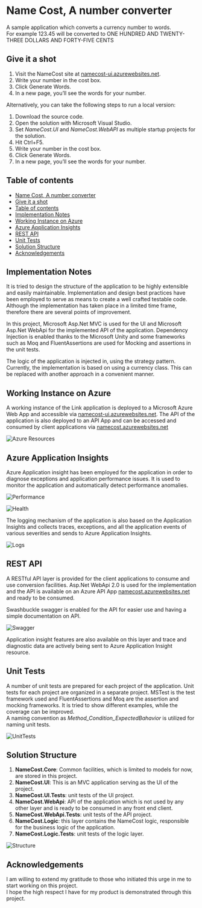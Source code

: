 # Name Cost, A number converter
A sample application which converts a currency number to words.  
For example 123.45 will be converted to ONE HUNDRED AND TWENTY-THREE DOLLARS AND FORTY-FIVE CENTS

## Give it a shot
  1. Visit the NameCost site at [namecost-ui.azurewebsites.net](http://namecost-ui.azurewebsites.net).  
  1. Write your number in the cost box.
  1. Click Generate Words.
  1. In a new page, you’ll see the words for your number.   
  
  Alternatively, you can take the following steps to run a local version:  
  1. Download the source code.
  1. Open the solution with Microsoft Visual Studio.
  1. Set _NameCost.UI_ and _NameCost.WebAPI_ as multiple startup projects for the solution.  
  1. Hit Ctrl+F5.
  1. Write your number in the cost box.
  1. Click Generate Words.
  1. In a new page, you’ll see the words for your number.   

## Table of contents

  * [Name Cost, A number converter](#name-cost-a-number-converter)
  * [Give it a shot](#give-it-a-shot)
  * [Table of contents](#table-of-contents)  
  * [Implementation Notes](#implementation-notes)  
  * [Working Instance on Azure](#working-instance-on-azure)
  * [Azure Application Insights](#azure-application-insights)
  * [REST API](#rest-api)
  * [Unit Tests](#unit-tests)
  * [Solution Structure](#solution-structure)
  * [Acknowledgements](#acknowledgements)

## Implementation Notes
It is tried to design the structure of the application to be highly extensible and easily maintainable.
Implementation and design best practices have been employed to serve as means to create a well crafted testable code.
Although the implementation has taken place in a limited time frame, therefore there are several points of improvement.
  
In this project, Microsoft Asp.Net MVC is used for the UI and Microsoft Asp.Net WebApi for the implemented API of the application.
Dependency Injection is enabled thanks to the Microsoft Unity and some frameworks such as Moq and FluentAssertions are used for Mocking and assertions in the unit tests.

The logic of the application is injected in, using the strategy pattern. Currently, the implementation is based on using a currency class. This can be replaced with another approach in a convenient manner.  
  
## Working Instance on Azure
A working instance of the Link application is deployed to a Microsoft Azure Web App and accessible via [namecost-ui.azurewebsites.net](http://namecost-ui.azurewebsites.net/). The API of the application is also deployed to an API App and can be accessed and consumed by client applications via [namecost.azurewebsites.net](http://namecost.azurewebsites.net/)  
  
![Azure Resources](screenshots/AzureResources.png)  

## Azure Application Insights
Azure Application insight has been employed for the application in order to diagnose exceptions and application performance issues. It is used to monitor the application and automatically detect performance anomalies.  
  
![Performance](screenshots/AiPerformance.png)  
  
![Health](screenshots/AiHealth.png)  
  
The logging mechanism of the application is also based on the Application Insights and collects traces, exceptions, and all the application events of various severities and sends to Azure Application Insights.  
  
![Logs](screenshots/AiLog.png)  
  
## REST API
A RESTful API layer is provided for the client applications to consume and use conversion facilities.
Asp.Net WebApi 2.0 is used for the implementation and the API is available on an Azure API App  [namecost.azurewebsites.net](http://namecost.azurewebsites.net/) and ready to be consumed.  
  
Swashbuckle swagger is enabled for the API for easier use and having a simple documentation on API.  
  
  ![Swagger](screenshots/Swagger.png)  
  
Application insight features are also available on this layer and trace and diagnostic data are actively being sent to Azure Application Insight resource.

## Unit Tests
A number of unit tests are prepared for each project of the application. Unit tests for each project are organized in a separate project. MSTest is the test framework used and FluentAssertions and Moq are the assertion and mocking frameworks. It is tried to show different examples, while the coverage can be improved.  
A naming convention as _Method_Condition_ExpectedBahavior_ is utilized for naming unit tests.  
  
  ![UnitTests](screenshots/UnitTests.png)   
  
## Solution Structure
  1. __NameCost.Core__: Common facilities, which is limited to models for now, are stored in this project.  
  1. __NameCost.UI__: This is an MVC application serving as the UI of the project.  
  1. __NameCost.UI.Tests__: unit tests of the UI project.  
  1. __NameCost.WebApi__: API of the application which is not used by any other layer and is ready to be consumed in any front end client.  
  1. __NameCost.WebApi.Tests__: unit tests of the API project.  
  1. __NameCost.Logic__: this layer contains the NameCost logic, responsible for the business logic of the application.  
  1. __NameCost.Logic.Tests__: unit tests of the logic layer.   
      
  ![Structure](screenshots/SolutionStructure.png)  
  
## Acknowledgements
  I am willing to extend my gratitude to those who initiated this urge in me to start working on this project.  
  I hope the high respect I have for my product is demonstrated through this project.
